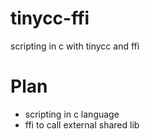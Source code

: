 # tinycc-ffi

scripting in c with tinycc and ffi


# Plan

* scripting in c language
* ffi to call external shared lib

